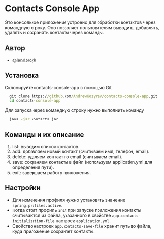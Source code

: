 
# Contacts Console App

Это консольное приложение устроено для обработки контактов через командную строку.
Оно позволяет пользователям выводить, добавлять, удалять и сохранять контакты через команды.


## Автор

- [@landsreyk](https://www.github.com/AndrewKozyrev)


## Установка

Склонируйте contacts-console-app с помощью Git

```cmd
  git clone https://github.com/AndrewKozyrev/contacts-console-app.git
  cd contacts-console-app
```
Для запуска через командную строку нужно выполнить команду

```cmd
  java -jar contacts.jar
```
## Команды и их описание

1. list: выводим список контактов.
2. add: добавляем новый контакт (считываем имя, телефон, email).
3. delete: удаляем контакт по email (считываем email).
4. save: сохраняем контакты в файл (используем application.yml для определения пути).
5. exit: завершаем работу приложения.
## Настройки

- Для изменения профиля нужно установить значение `spring.profiles.active`.
- Когда стоит профиль `init` при запуске приложения контакты считываются из файла, указанного в свойстве `app.contacts-initialization-file` настроек `application.yml`.
- Свойство настроек `app.contacts-save-file` хранит путь до файла, куда приложение сохраняет контакты.